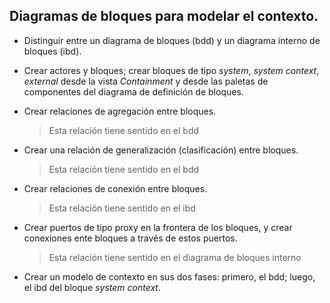 ## Diagramas de bloques para modelar el contexto.

*   Distinguir entre un diagrama de bloques (bdd) y un diagrama interno de
    bloques (ibd).
*   Crear actores y bloques; crear bloques de tipo *system*, *system* *context*,
    *external* desde la vista *Containment* y desde las paletas de componentes
    del diagrama de definición de bloques.
*   Crear relaciones de agregación entre bloques.
    > Esta relación tiene sentido en el bdd

*   Crear una relación de generalización (clasificación) entre bloques.
    > Esta relación tiene sentido en el bdd

*   Crear relaciones de conexión entre bloques.
    > Esta relación tiene sentido en el ibd

*   Crear puertos de tipo proxy en la frontera de los bloques, y crear
    conexiones ente bloques a través de estos puertos.
    > Esta relación tiene sentido en el diagrama de bloques interno
    
*   Crear un modelo de contexto en sus dos fases: primero, el bdd; luego, el ibd
    del bloque *system context*.
